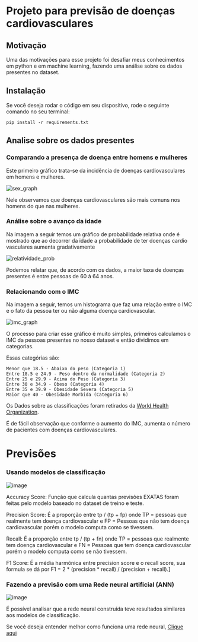 # Projeto para previsão de doenças cardiovasculares

## Motivação
Uma das motivações para esse projeto foi desafiar meus conhecimentos em python e em machine learning, fazendo uma análise sobre os dados presentes no dataset.

## Instalação
Se você deseja rodar o código em seu dispositivo, rode o seguinte comando no seu terminal:
```console
pip install -r requirements.txt
```

## Analise sobre os dados presentes
### Comparando a presença de doença entre homens e mulheres

Este primeiro gráfico trata-se da incidência de doenças cardiovasculares em homens e mulheres.

![sex_graph](https://user-images.githubusercontent.com/87540453/177857347-c06517eb-30b5-43be-862a-3e2a2918d42a.png)

Nele observamos que doenças cardiovasculares são mais comuns nos homens do que nas mulheres.

### Análise sobre o avanço da idade
Na imagem a seguir temos um gráfico de probabilidade relativa onde é mostrado que ao decorrer da idade a probabilidade de ter doenças cardio vasculares aumenta gradativamente

![relatividade_prob](https://user-images.githubusercontent.com/87540453/177858190-1702a87f-0517-4644-8884-c217d4d8221a.png)

Podemos relatar que, de acordo com os dados, a maior taxa de doenças presentes é entre pessoas de 60 à 64 anos.

### Relacionando com o IMC
Na imagem a seguir, temos um histograma que faz uma relação entre o IMC e o fato da pessoa ter ou não alguma doença cardiovascular.

![imc_graph](https://user-images.githubusercontent.com/87540453/177860902-4b79fccd-d442-4297-86a6-3b9262aa0ba7.png)


O processo para criar esse gráfico é muito simples, primeiros calculamos o IMC da pessoas presentes no nosso dataset e então dividimos em categorias.

Essas categórias são:
```
Menor que 18.5 - Abaixo do peso (Categoria 1)
Entre 18.5 e 24.9 - Peso dentro da normalidade (Categoria 2)
Entre 25 e 29.9 - Acima do Peso (Categoria 3)
Entre 30 e 34.9 - Obeso (Categoria 4)
Entre 35 e 39.9 - Obesidade Severa (Categoria 5)
Maior que 40 - Obesidade Morbida (Categoria 6)
```
Os Dados sobre as classificações foram retirados da [World Health Organization](https://www.who.int/europe/news-room/fact-sheets/item/a-healthy-lifestyle---who-recommendations).

É de fácil observação que conforme o aumento do IMC, aumenta o número de pacientes com doenças cardiovasculares.

# Previsões
### Usando modelos de classificação
![image](https://user-images.githubusercontent.com/87540453/177888874-b1a53ed7-997d-4170-b308-7130210de9ae.png)

Accuracy Score: Função que calcula quantas previsões EXATAS foram feitas pelo modelo baseado no dataset de treino e teste.

Precision Score: É a proporção entre tp / (tp + fp) onde TP = pessoas que realmente tem doença cardiovascular e FP = Pessoas que não tem doença cardiovascular porém o modelo computa como se tivessem.

Recall: É a proporção entre tp / (tp + fn) onde TP = pessoas que realmente tem doença cardiovascular e FN = Pessoas que tem doença cardiovascular porém o modelo computa como se não tivessem.

F1 Score: É a média harmônica entre precision score e o recall score, sua formula se dá por F1 = 2 * (precision * recall) / (precision + recall).]

### Fazendo a previsão com uma Rede neural artificial (ANN)

![image](https://user-images.githubusercontent.com/87540453/178322697-aeb7d17f-afb3-4e55-8513-9280182d8c1b.png)

É possível analisar que a rede neural construída teve resultados similares aos modelos de classificação.

Se você deseja entender melhor como funciona uma rede neural, [Clique aqui](https://towardsdatascience.com/a-beginner-friendly-explanation-of-how-neural-networks-work-55064db60df4)

